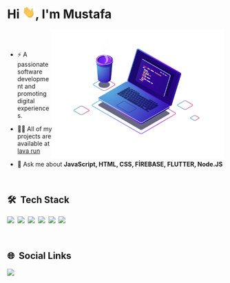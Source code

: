 <h1 align="left">Hi <img src="./hi.gif" width="30px" alt="Hi">, I'm Mustafa</h1>
<img src="./laptop.png" align="right" min-width="400em" max-width="400em" width="400em" alt="laptop"/>

<br><br>

- ⚡ A passionate software development and promoting digital experiences.


- 👨‍💻 All of my projects are available at [lava run](https://lavarun0.web.app/)

- 💬 Ask me about **JavaScript, HTML, CSS, FİREBASE, FLUTTER, Node.JS**

<br>

## 🛠 &nbsp;Tech Stack

<img src="https://img.shields.io/badge/JavaScript-323330?style=for-the-badge&logo=javascript&logoColor=F7DF1E" />&nbsp;
<img src="https://img.shields.io/badge/Node.js-339933?style=for-the-badge&logo=nodedotjs&logoColor=white" />&nbsp;
<img src="https://img.shields.io/badge/HTML5-E34F26?style=for-the-badge&logo=html5&logoColor=white" />&nbsp;
<img src="https://img.shields.io/badge/React-20232A?style=for-the-badge&logo=react&logoColor=61DAFB" />&nbsp;
<img src="https://img.shields.io/badge/CSS3-1572B6?style=for-the-badge&logo=css3&logoColor=white" />&nbsp;
<img src="https://img.shields.io/badge/GIT-E44C30?style=for-the-badge&logo=git&logoColor=white" />&nbsp;

<br>


## 🌐 &nbsp;Social Links

<p align="left">
  <a href="https://instagram.com/mustafa.sqhin" alt="Linkedin">
    <img src="https://static.cdninstagram.com/rsrc.php/v3/yV/r/ftfgD2tsNT7.png" size="20px"/>
  </a>
</p>
